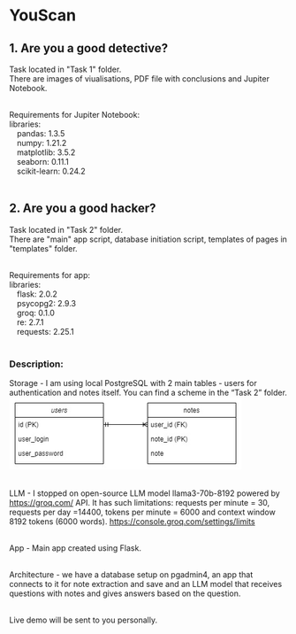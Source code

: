 # YouScan

## 1. Are you a good detective?<br />
  Task located in "Task 1" folder.<br />
  There are images of viualisations, PDF file with conclusions and Jupiter Notebook.<br /><br />

  Requirements for Jupiter Notebook:<br />
  libraries:<br />
    &emsp;pandas: 1.3.5<br />
    &emsp;numpy: 1.21.2<br />
    &emsp;matplotlib: 3.5.2<br />
    &emsp;seaborn: 0.11.1<br />
    &emsp;scikit-learn: 0.24.2<br /><br />

## 2. Are you a good hacker?<br />
  Task located in "Task 2" folder.<br />
  There are "main" app script, database initiation script, templates of pages in "templates" folder.<br /><br />

  Requirements for app:<br />
  libraries:<br />
    &emsp;flask: 2.0.2<br />
    &emsp;psycopg2: 2.9.3<br />
    &emsp;groq: 0.1.0<br />
    &emsp;re: 2.7.1<br />
    &emsp;requests: 2.25.1<br /><br />

### Description:<br />
Storage - I am using local PostgreSQL with 2 main tables - users for authentication and notes itself. You can find a scheme in the “Task 2” folder.
![alt text](https://github.com/Sannsarca/YouScan/blob/main/Task%202/database_structure.jpg)<br /><br /> 

LLM - I stopped on open-source LLM model llama3-70b-8192 powered by https://groq.com/ API. It has such limitations: requests per minute = 30, requests per day =14400, tokens per minute = 6000 and context window 8192 tokens (6000 words). https://console.groq.com/settings/limits<br /><br />

App - Main app created using Flask.<br /><br />

Architecture - we have a database setup on pgadmin4, an app that connects to it for note extraction and save and an LLM model that receives questions with notes and gives answers based on the question.<br /><br />

Live demo will be sent to you personally.

